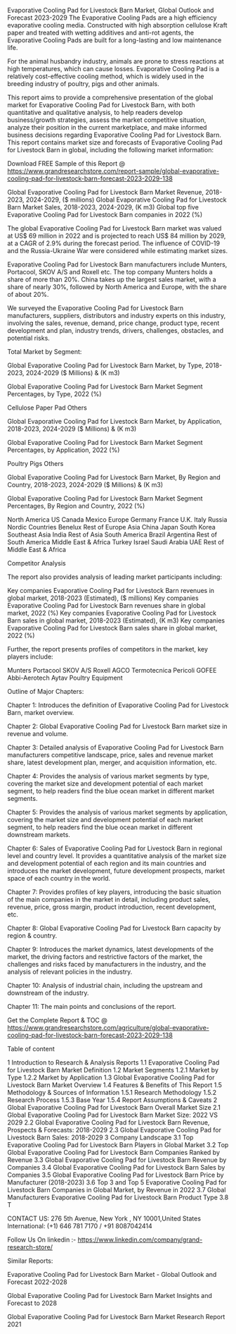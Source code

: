 Evaporative Cooling Pad for Livestock Barn Market, Global Outlook and Forecast 2023-2029
The Evaporative Cooling Pads are a high efficiency evaporative cooling media. Constructed with high absorption cellulose Kraft paper and treated with wetting additives and anti-rot agents, the Evaporative Cooling Pads are built for a long-lasting and low maintenance life.

For the animal husbandry industry, animals are prone to stress reactions at high temperatures, which can cause losses. Evaporative Cooling Pad is a relatively cost-effective cooling method, which is widely used in the breeding industry of poultry, pigs and other animals.

This report aims to provide a comprehensive presentation of the global market for Evaporative Cooling Pad for Livestock Barn, with both quantitative and qualitative analysis, to help readers develop business/growth strategies, assess the market competitive situation, analyze their position in the current marketplace, and make informed business decisions regarding Evaporative Cooling Pad for Livestock Barn. This report contains market size and forecasts of Evaporative Cooling Pad for Livestock Barn in global, including the following market information:

Download FREE Sample of this Report @ https://www.grandresearchstore.com/report-sample/global-evaporative-cooling-pad-for-livestock-barn-forecast-2023-2029-138




Global Evaporative Cooling Pad for Livestock Barn Market Revenue, 2018-2023, 2024-2029, ($ millions)
Global Evaporative Cooling Pad for Livestock Barn Market Sales, 2018-2023, 2024-2029, (K m3)
Global top five Evaporative Cooling Pad for Livestock Barn companies in 2022 (%)


The global Evaporative Cooling Pad for Livestock Barn market was valued at US$ 69 million in 2022 and is projected to reach US$ 84 million by 2029, at a CAGR of 2.9% during the forecast period. The influence of COVID-19 and the Russia-Ukraine War were considered while estimating market sizes.

Evaporative Cooling Pad for Livestock Barn manufacturers include Munters, Portacool, SKOV A/S and Roxell etc. The top company Munters holds a share of more than 20%. China takes up the largest sales market, with a share of nearly 30%, followed by North America and Europe, with the share of about 20%.

We surveyed the Evaporative Cooling Pad for Livestock Barn manufacturers, suppliers, distributors and industry experts on this industry, involving the sales, revenue, demand, price change, product type, recent development and plan, industry trends, drivers, challenges, obstacles, and potential risks.

Total Market by Segment:

Global Evaporative Cooling Pad for Livestock Barn Market, by Type, 2018-2023, 2024-2029 ($ Millions) & (K m3)

Global Evaporative Cooling Pad for Livestock Barn Market Segment Percentages, by Type, 2022 (%)



Cellulose Paper Pad
Others


Global Evaporative Cooling Pad for Livestock Barn Market, by Application, 2018-2023, 2024-2029 ($ Millions) & (K m3)

Global Evaporative Cooling Pad for Livestock Barn Market Segment Percentages, by Application, 2022 (%)



Poultry
Pigs
Others


Global Evaporative Cooling Pad for Livestock Barn Market, By Region and Country, 2018-2023, 2024-2029 ($ Millions) & (K m3)

Global Evaporative Cooling Pad for Livestock Barn Market Segment Percentages, By Region and Country, 2022 (%)



North America
US
Canada
Mexico
Europe
Germany
France
U.K.
Italy
Russia
Nordic Countries
Benelux
Rest of Europe
Asia
China
Japan
South Korea
Southeast Asia
India
Rest of Asia
South America
Brazil
Argentina
Rest of South America
Middle East & Africa
Turkey
Israel
Saudi Arabia
UAE
Rest of Middle East & Africa


Competitor Analysis

The report also provides analysis of leading market participants including:



Key companies Evaporative Cooling Pad for Livestock Barn revenues in global market, 2018-2023 (Estimated), ($ millions)
Key companies Evaporative Cooling Pad for Livestock Barn revenues share in global market, 2022 (%)
Key companies Evaporative Cooling Pad for Livestock Barn sales in global market, 2018-2023 (Estimated), (K m3)
Key companies Evaporative Cooling Pad for Livestock Barn sales share in global market, 2022 (%)


Further, the report presents profiles of competitors in the market, key players include:



Munters
Portacool
SKOV A/S
Roxell
AGCO
Termotecnica Pericoli
GOFEE
Abbi-Aerotech
Aytav Poultry Equipment


Outline of Major Chapters:

Chapter 1: Introduces the definition of Evaporative Cooling Pad for Livestock Barn, market overview.

Chapter 2: Global Evaporative Cooling Pad for Livestock Barn market size in revenue and volume.

Chapter 3: Detailed analysis of Evaporative Cooling Pad for Livestock Barn manufacturers competitive landscape, price, sales and revenue market share, latest development plan, merger, and acquisition information, etc.

Chapter 4: Provides the analysis of various market segments by type, covering the market size and development potential of each market segment, to help readers find the blue ocean market in different market segments.

Chapter 5: Provides the analysis of various market segments by application, covering the market size and development potential of each market segment, to help readers find the blue ocean market in different downstream markets.

Chapter 6: Sales of Evaporative Cooling Pad for Livestock Barn in regional level and country level. It provides a quantitative analysis of the market size and development potential of each region and its main countries and introduces the market development, future development prospects, market space of each country in the world.

Chapter 7: Provides profiles of key players, introducing the basic situation of the main companies in the market in detail, including product sales, revenue, price, gross margin, product introduction, recent development, etc.

Chapter 8: Global Evaporative Cooling Pad for Livestock Barn capacity by region & country.

Chapter 9: Introduces the market dynamics, latest developments of the market, the driving factors and restrictive factors of the market, the challenges and risks faced by manufacturers in the industry, and the analysis of relevant policies in the industry.

Chapter 10: Analysis of industrial chain, including the upstream and downstream of the industry.

Chapter 11: The main points and conclusions of the report.

Get the Complete Report & TOC @ https://www.grandresearchstore.com/agriculture/global-evaporative-cooling-pad-for-livestock-barn-forecast-2023-2029-138

Table of content

1 Introduction to Research & Analysis Reports
1.1 Evaporative Cooling Pad for Livestock Barn Market Definition
1.2 Market Segments
1.2.1 Market by Type
1.2.2 Market by Application
1.3 Global Evaporative Cooling Pad for Livestock Barn Market Overview
1.4 Features & Benefits of This Report
1.5 Methodology & Sources of Information
1.5.1 Research Methodology
1.5.2 Research Process
1.5.3 Base Year
1.5.4 Report Assumptions & Caveats
2 Global Evaporative Cooling Pad for Livestock Barn Overall Market Size
2.1 Global Evaporative Cooling Pad for Livestock Barn Market Size: 2022 VS 2029
2.2 Global Evaporative Cooling Pad for Livestock Barn Revenue, Prospects & Forecasts: 2018-2029
2.3 Global Evaporative Cooling Pad for Livestock Barn Sales: 2018-2029
3 Company Landscape
3.1 Top Evaporative Cooling Pad for Livestock Barn Players in Global Market
3.2 Top Global Evaporative Cooling Pad for Livestock Barn Companies Ranked by Revenue
3.3 Global Evaporative Cooling Pad for Livestock Barn Revenue by Companies
3.4 Global Evaporative Cooling Pad for Livestock Barn Sales by Companies
3.5 Global Evaporative Cooling Pad for Livestock Barn Price by Manufacturer (2018-2023)
3.6 Top 3 and Top 5 Evaporative Cooling Pad for Livestock Barn Companies in Global Market, by Revenue in 2022
3.7 Global Manufacturers Evaporative Cooling Pad for Livestock Barn Product Type
3.8 T

CONTACT US:
276 5th Avenue, New York , NY 10001,United States
International: (+1) 646 781 7170 / +91 8087042414

Follow Us On linkedin :- https://www.linkedin.com/company/grand-research-store/


Similar Reports:

Evaporative Cooling Pad for Livestock Barn Market - Global Outlook and Forecast 2022-2028

Global Evaporative Cooling Pad for Livestock Barn Market Insights and Forecast to 2028

Global Evaporative Cooling Pad for Livestock Barn Market Research Report 2021
